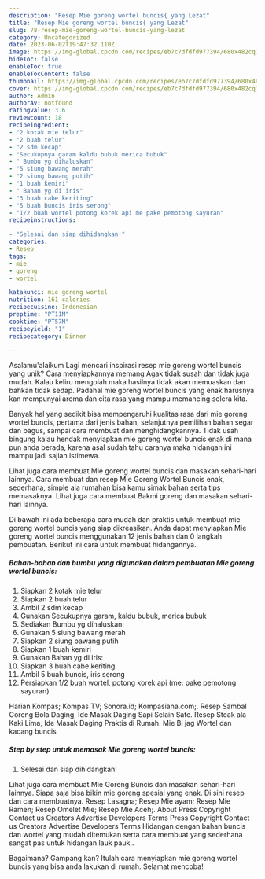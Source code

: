 ```yaml
---
description: "Resep Mie goreng wortel buncis{ yang Lezat"
title: "Resep Mie goreng wortel buncis{ yang Lezat"
slug: 78-resep-mie-goreng-wortel-buncis-yang-lezat
category: Uncategorized
date: 2023-06-02T19:47:32.110Z
image: https://img-global.cpcdn.com/recipes/eb7c7dfdfd977394/680x482cq70/mie-goreng-wortel-buncis-foto-resep-utama.jpg
hideToc: false
enableToc: true
enableTocContent: false
thumbnail: https://img-global.cpcdn.com/recipes/eb7c7dfdfd977394/680x482cq70/mie-goreng-wortel-buncis-foto-resep-utama.jpg
cover: https://img-global.cpcdn.com/recipes/eb7c7dfdfd977394/680x482cq70/mie-goreng-wortel-buncis-foto-resep-utama.jpg
author: Admin
authorAv: notfound
ratingvalue: 3.6
reviewcount: 18
recipeingredient:
- "2 kotak mie telur"
- "2 buah telur"
- "2 sdm kecap"
- "Secukupnya garam kaldu bubuk merica bubuk"
- " Bumbu yg dihaluskan"
- "5 siung bawang merah"
- "2 siung bawang putih"
- "1 buah kemiri"
- " Bahan yg di iris"
- "3 buah cabe keriting"
- "5 buah buncis iris serong"
- "1/2 buah wortel potong korek api me pake pemotong sayuran"
recipeinstructions:

- "Selesai dan siap dihidangkan!"
categories:
- Resep
tags:
- mie
- goreng
- wortel

katakunci: mie goreng wortel 
nutrition: 161 calories
recipecuisine: Indonesian
preptime: "PT11M"
cooktime: "PT57M"
recipeyield: "1"
recipecategory: Dinner

---
```



Asalamu'alaikum Lagi mencari inspirasi resep mie goreng wortel buncis yang unik? Cara menyiapkannya memang Agak tidak susah dan tidak juga mudah. Kalau keliru mengolah maka hasilnya tidak akan memuaskan dan bahkan tidak sedap. Padahal mie goreng wortel buncis yang enak harusnya kan mempunyai aroma dan cita rasa yang mampu memancing selera kita.


Banyak hal yang sedikit bisa mempengaruhi kualitas rasa dari mie goreng wortel buncis, pertama dari jenis bahan, selanjutnya pemilihan bahan segar dan bagus, sampai cara membuat dan menghidangkannya. Tidak usah bingung kalau hendak menyiapkan mie goreng wortel buncis enak di mana pun anda berada, karena asal sudah tahu caranya maka hidangan ini mampu jadi sajian istimewa.

Lihat juga cara membuat Mie goreng wortel buncis dan masakan sehari-hari lainnya. Cara membuat dan resep Mie Goreng Wortel Buncis enak, sederhana, simple ala rumahan bisa kamu simak bahan serta tips memasaknya. Lihat juga cara membuat Bakmi goreng dan masakan sehari-hari lainnya.


Di bawah ini ada beberapa cara mudah dan praktis untuk membuat mie goreng wortel buncis yang siap dikreasikan. Anda dapat menyiapkan Mie goreng wortel buncis menggunakan 12 jenis bahan dan 0 langkah pembuatan. Berikut ini cara untuk membuat hidangannya.

<!--inarticleads1-->

##### Bahan-bahan dan bumbu yang digunakan dalam pembuatan Mie goreng wortel buncis:

1. Siapkan 2 kotak mie telur
1. Siapkan 2 buah telur
1. Ambil 2 sdm kecap
1. Gunakan Secukupnya garam, kaldu bubuk, merica bubuk
1. Sediakan  Bumbu yg dihaluskan:
1. Gunakan 5 siung bawang merah
1. Siapkan 2 siung bawang putih
1. Siapkan 1 buah kemiri
1. Gunakan  Bahan yg di iris:
1. Siapkan 3 buah cabe keriting
1. Ambil 5 buah buncis, iris serong
1. Persiapkan 1/2 buah wortel, potong korek api (me: pake pemotong sayuran)


Harian Kompas; Kompas TV; Sonora.id; Kompasiana.com;. Resep Sambal Goreng Bola Daging, Ide Masak Daging Sapi Selain Sate. Resep Steak ala Kaki Lima, Ide Masak Daging Praktis di Rumah. Mie Bi jag Wortel dan kacang buncis 

<!--inarticleads2-->

##### Step by step untuk memasak Mie goreng wortel buncis:


1. Selesai dan siap dihidangkan!

Lihat juga cara membuat Mie Goreng Buncis dan masakan sehari-hari lainnya. Siapa saja bisa bikin mie goreng spesial yang enak. Di sini resep dan cara membuatnya. Resep Lasagna; Resep Mie ayam; Resep Mie Ramen; Resep Omelet Mie; Resep Mie Aceh;. About Press Copyright Contact us Creators Advertise Developers Terms Press Copyright Contact us Creators Advertise Developers Terms Hidangan dengan bahan buncis dan wortel yang mudah ditemukan serta cara membuat yang sederhana sangat pas untuk hidangan lauk pauk.. 

Bagaimana? Gampang kan? Itulah cara menyiapkan mie goreng wortel buncis yang bisa anda lakukan di rumah. Selamat mencoba!
